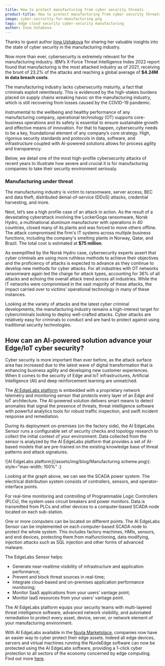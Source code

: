 ```yaml
---
title: How to protect manufacturing from cyber security threats
product-title: How to protect manufacturing from cyber security threats
image: cyber-secrurity-for-manufacturing.png
tags: edge cloud security cyber-security manufacturing
author: Inna Ushakova
---
```


Thanks to guest author [Inna Ushakova](https://www.linkedin.com/in/innaushakova/) for sharing her valuable insights into the state of cyber security in the manufacturing industry. 


Now more than ever, cybersecurity is extremely relevant for the manufacturing industry. IBM’s X-Force Threat Intelligence Index 2022 report found that manufacturing is the most attacked industry as of 2021, receiving the brunt of 23.2% of the attacks and reaching a global average of **$4.24M in data breach costs**.

The manufacturing industry lacks cybersecurity maturity, a fact that criminals exploit relentlessly. This is evidenced by the high-stakes burdens placed on supply chains wreaking havoc on the manufacturing industry, which is still recovering from losses caused by the COVID-19 pandemic.

Instrumental to the wellbeing and healthy performance of any manufacturing company, operational technology (OT) supports core-business operations and its safety is essential to ensure sustainable growth and effective means of innovation. For that to happen, cybersecurity needs to be a key, foundational element of any company’s core strategy. High, rigorous security standards and protocols in data, software, and infrastructure coupled with AI-powered solutions allows for process agility and transparency. 

Below,  we detail one of the most high-profile cybersecurity attacks of recent years to illustrate how severe and crucial it is for manufacturing companies to take their security environment seriously.

### Manufacturing under threat

The manufacturing industry is victim to ransomware, server access, BEC and data theft, distributed denial-of-service (DDoS) attacks, credential harvesting, and more. 

Next, let’s see a high profile case of an attack in action. As the result of a devastating cyberattack involving the LockerGoga ransomware, Norsk Hydro, a multinational aluminum manufacturer with operations in 40 countries, closed many of its plants and was forced to move others offline. The attack compromised the firm's IT systems across multiple business functions, including the company's smelting plants in Norway, Qatar, and Brazil. The total cost is estimated at **$75 million**. 

As exemplified by the Norsk Hydro case, cybersecurity experts assert that cyber criminals are using more ruthless methods to achieve their objectives and the proficiency of attacks is expected to advance as they continue to develop new methods for cyber attacks. For all industries with OT networks ransomware again led the charge for attack types, accounting for 36% of all attacks and echoing the overall attack trend across all industries. While the IT networks were compromised in the vast majority of these attacks, the impact carried over to victims’ operational technology in many of these instances.

Looking at the variety of attacks and the latest cyber criminal developments, the manufacturing industry remains a high-interest target for cybercriminals looking to deploy well-crafted attacks. Cyber attacks are relatively easy for criminals to conduct and are hard to protect against using traditional security technologies. 


## How can an AI-powered solution advance your Edge/IoT cyber security?

Cyber security is more important than ever before, as the attack surface area has increased due to the latest wave of digital transformation that is enhancing business agility and developing new customer experiences. When it comes to the security of Edge and IoT infrastructures, Artificial Intelligence (AI) and deep reinforcement learning are unmatched. 

The [AI EdgeLabs platform](https://edgelabs.ai/platform/) is embedded with a proprietary network telemetry and monitoring sensor that protects every layer of an Edge and IoT architecture. The AI-powered solution delivers smart means to detect anomalies that signal the presence of threats, threat intelligence software with powerful analytics tools for robust traffic inspection, and swift incident response and remediation.

During its deployment on-premises (on the factory side), the AI EdgeLabs Sensor runs a configurable set of security checks and topology research to collect the initial context of your environment. Data collected from the sensor is analyzed by the AI EdgeLabs platform that provides a set of AI-based models that are pre-trained on the existing knowledge base of threat patterns and attack signatures. 


![AI EdgeLabs platform](/assets/img/blog/Manufacturing scheme.png){: style="max-width: 100%" :}

Looking at the graph above, we can see the SCADA power system. The electrical distribution system consists of controllers, sensors, and operator-interface points. 

For real-time monitoring and controlling of Programmable Logic Controllers (PLCs), the system uses circuit breakers and power monitors. Data is transmitted from PLCs and other devices to a computer-based SCADA node located on each sub-station. 

One or more computers can be located on different points. The AI EdgeLabs Sensor can be implemented on each computer-based SCADA node to protect the whole system. This includes factory machines, HMIs, sensors, and end devices, protecting them from malfunctioning, data modifying, injection attacks such as SQL injection and other forms of advanced malware.

The EdgeLabs Sensor helps: 

- Generate near-realtime visibility of infrastructure and application performance; 
- Prevent and block threat sources in real-time;
- Integrate cloud-based and on-premises application performance monitoring; 
- Monitor SaaS applications from your users’ vantage point; 
- Monitor IaaS resources from your users’ vantage point.

The AI EdgeLabs platform equips your security teams with multi-layered threat intelligence software, advanced network visibility, and automated remediation to protect every asset, device, server, or network element of your manufacturing environment.


With AI EdgeLabs available in the [Nuvla Marketplace](https://sixsq.com/marketplace), companies now have an easier way to cyber protect their edge assets. Indeed all edge devices, servers and virtual machines running the NuvleEdge software can now be protected using the AI EdgeLabs software, providing a 1-click cyber protection to all sectors of the economy concerned by edge computing. Find out more [here](https://sixsq.com/news/2022/06/13/news-aiedgelabs.html).
